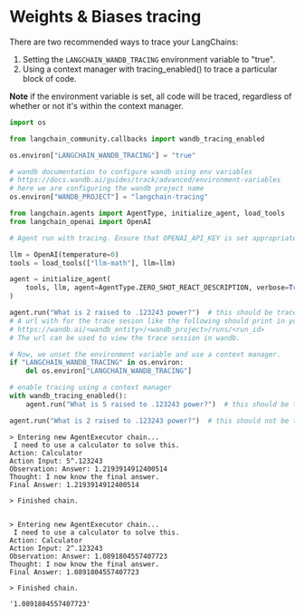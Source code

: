 # Weights & Biases tracing

There are two recommended ways to trace your LangChains:

1. Setting the `LANGCHAIN_WANDB_TRACING` environment variable to "true".
1. Using a context manager with tracing_enabled() to trace a particular block of code.

**Note** if the environment variable is set, all code will be traced, regardless of whether or not it's within the context manager.


```python
import os

from langchain_community.callbacks import wandb_tracing_enabled

os.environ["LANGCHAIN_WANDB_TRACING"] = "true"

# wandb documentation to configure wandb using env variables
# https://docs.wandb.ai/guides/track/advanced/environment-variables
# here we are configuring the wandb project name
os.environ["WANDB_PROJECT"] = "langchain-tracing"

from langchain.agents import AgentType, initialize_agent, load_tools
from langchain_openai import OpenAI
```


```python
# Agent run with tracing. Ensure that OPENAI_API_KEY is set appropriately to run this example.

llm = OpenAI(temperature=0)
tools = load_tools(["llm-math"], llm=llm)
```


```python
agent = initialize_agent(
    tools, llm, agent=AgentType.ZERO_SHOT_REACT_DESCRIPTION, verbose=True
)

agent.run("What is 2 raised to .123243 power?")  # this should be traced
# A url with for the trace sesion like the following should print in your console:
# https://wandb.ai/<wandb_entity>/<wandb_project>/runs/<run_id>
# The url can be used to view the trace session in wandb.
```


```python
# Now, we unset the environment variable and use a context manager.
if "LANGCHAIN_WANDB_TRACING" in os.environ:
    del os.environ["LANGCHAIN_WANDB_TRACING"]

# enable tracing using a context manager
with wandb_tracing_enabled():
    agent.run("What is 5 raised to .123243 power?")  # this should be traced

agent.run("What is 2 raised to .123243 power?")  # this should not be traced
```
```output
> Entering new AgentExecutor chain...
 I need to use a calculator to solve this.
Action: Calculator
Action Input: 5^.123243
Observation: Answer: 1.2193914912400514
Thought: I now know the final answer.
Final Answer: 1.2193914912400514

> Finished chain.


> Entering new AgentExecutor chain...
 I need to use a calculator to solve this.
Action: Calculator
Action Input: 2^.123243
Observation: Answer: 1.0891804557407723
Thought: I now know the final answer.
Final Answer: 1.0891804557407723

> Finished chain.
```


```output
'1.0891804557407723'
```

